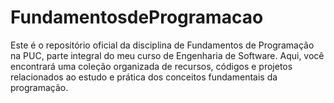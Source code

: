 # FundamentosdeProgramacao
Este é o repositório oficial da disciplina de Fundamentos de Programação na PUC, parte integral do meu curso de Engenharia de Software. Aqui, você encontrará uma coleção organizada de recursos, códigos e projetos relacionados ao estudo e prática dos conceitos fundamentais da programação.
